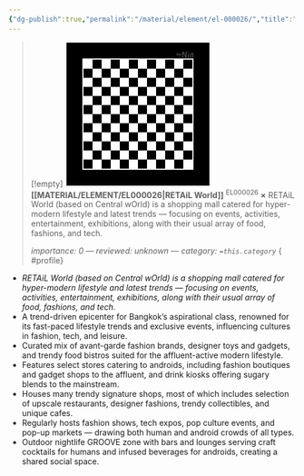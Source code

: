 ```yaml
---
{"dg-publish":true,"permalink":"/material/element/el-000026/","title":"RETAiL World","tags":["-element","-priority/low"]}
---
```


>[!empty]
> ![RESOURCE/ASSET/OTHER/PlaceholderIcon.png|icon](/img/user/RESOURCE/ASSET/OTHER/PlaceholderIcon.png) <b class="title">[[MATERIAL/ELEMENT/EL000026\|RETAiL World]]</b> <sup class="title">EL000026</sup> <b>×</b>
> RETAiL World (based on Central wOrld) is a shopping mall catered for hyper-modern lifestyle and latest trends — focusing on events, activities, entertainment, exhibitions, along with their usual array of food, fashions, and tech.
> 
> <i class="small">importance: 0 — reviewed: unknown — category: `=this.category`</i>
{ #profile}


- *RETAiL World (based on Central wOrld) is a shopping mall catered for hyper-modern lifestyle and latest trends — focusing on events, activities, entertainment, exhibitions, along with their usual array of food, fashions, and tech.*
- A trend-driven epicenter for Bangkok’s aspirational class, renowned for its fast-paced lifestyle trends and exclusive events, influencing cultures in fashion, tech, and leisure.
- Curated mix of avant-garde fashion brands, designer toys and gadgets, and trendy food bistros suited for the affluent-active modern lifestyle.
- Features select stores catering to androids, including fashion boutiques and gadget shops to the affluent, and drink kiosks offering sugary blends to the mainstream.
- Houses many trendy signature shops, most of which includes selection of upscale restaurants, designer fashions, trendy collectibles, and unique cafes.
- Regularly hosts fashion shows, tech expos, pop culture events, and pop-up markets — drawing both human and android crowds of all types.
- Outdoor nightlife GROOVE zone with bars and lounges serving craft cocktails for humans and infused beverages for androids, creating a shared social space.